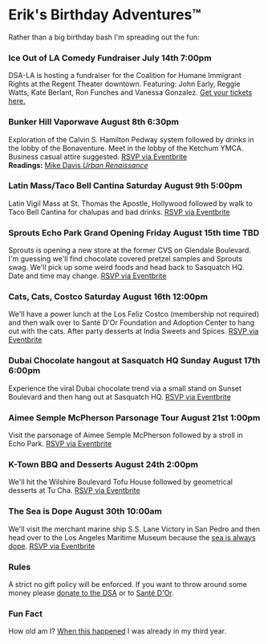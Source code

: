 # Erik's Birthday Adventures™
Rather than a big birthday bash I'm spreading out the fun:
### Ice Out of LA Comedy Fundraiser July 14th 7:00pm
DSA-LA is hosting a fundraiser for the Coalition for Humane Immigrant Rights at the Regent Theater downtown. Featuring: John Early, Reggie Watts, Kate Berlant, Ron Funches and Vanessa Gonzalez. <a href="https://dsa-la.org/event/ice-out-of-la-fundraiser-for-chirla-w-john-early-reggie-watts/">Get your tickets here.</a>
### Bunker Hill Vaporwave August 8th 6:30pm  
Exploration of the Calvin S. Hamilton Pedway system followed by drinks in the lobby of the Bonaventure. Meet in the lobby of the Ketchum YMCA. Business casual attire suggested. <a href="https://www.eventbrite.com/e/bunker-hill-vaporwave-tickets-1485576361889?aff=oddtdtcreator">RSVP via Eventbrite</a>
<br>
<b>Readings:</b>
<a href="https://github.com/thoughtstyle/thoughtstyle.github.io/blob/main/Davis1985UrbanRenaissance.pdf">Mike Davis <i>Urban Renaissance</i></a>
### Latin Mass/Taco Bell Cantina Saturday August 9th 5:00pm 
Latin Vigil Mass at St. Thomas the Apostle, Hollywood followed by walk to Taco Bell Cantina for chalupas and bad drinks. <a href="https://www.eventbrite.com/e/latin-masstaco-bell-cantina-tickets-1485597414859?aff=oddtdtcreator">RSVP via Eventbrite</a>
### Sprouts Echo Park Grand Opening Friday August 15th time TBD 
Sprouts is opening a new store at the former CVS on Glendale Boulevard. I'm guessing we'll find chocolate covered pretzel samples and Sprouts swag. We'll pick up some weird foods and head back to Sasquatch HQ. Date and time may change. <a href="https://www.eventbrite.com/e/1485601015629?aff=oddtdtcreator">RSVP via Eventbrite</a>
### Cats, Cats, Costco Saturday August 16th 12:00pm
We'll have a power lunch at the Los Feliz Costco (membership not required) and then walk over to Santé D'Or Foundation and Adoption Center to hang out with the cats. After party desserts at India Sweets and Spices. <a href="https://www.eventbrite.com/e/cats-cats-costco-tickets-1485601547219?aff=oddtdtcreator">RSVP via Eventbrite</a>
### Dubai Chocolate hangout at Sasquatch HQ Sunday August 17th 6:00pm
Experience the viral Dubai chocolate trend via a small stand on Sunset Boulevard and then hang out at Sasquatch HQ. <a href="https://www.eventbrite.com/e/dubai-chocolate-hangout-at-sasquatch-hq-tickets-1486464057009?aff=oddtdtcreator">RSVP via Eventbrite</a>
### Aimee Semple McPherson Parsonage Tour August 21st 1:00pm 
Visit the parsonage of Aimee Semple McPherson followed by a stroll in Echo Park. <a href="https://www.eventbrite.com/e/1486475481179?aff=oddtdtcreator">RSVP via Eventbrite</a>
### K-Town BBQ and Desserts August 24th 2:00pm 
We'll hit the Wilshire Boulevard Tofu House followed by geometrical desserts at Tu Cha. <a href="https://www.eventbrite.com/e/1486481318639?aff=oddtdtcreator">RSVP via Eventbrite</a>
### The Sea is Dope August 30th 10:00am
We'll visit the merchant marine ship S.S. Lane Victory in San Pedro and then head over to the Los Angeles Maritime Museum because the <a href="https://grantland.com/hollywood-prospectus/the-sea-is-dope/">sea is always dope</a>. <a href="https://www.eventbrite.com/e/1486500746749?aff=oddtdtcreator">RSVP via Eventbrite</a>
### Rules
A strict no gift policy will be enforced. If you want to throw around some money please <a href="https://secure.actblue.com/donate/me-and-marya-and-dsa-la?utm_source=supporter_welcome&utm_content=supporter_form">donate to the DSA</a> or to <a href="https://www.santedor.org/donate">Santé D'Or</a>.
### Fun Fact
How old am I? <a href="https://youtu.be/n6R7-Npe1-U?si=nzxiz0z7zRDeSlVR">When this happened</a> I was already in my third year.


